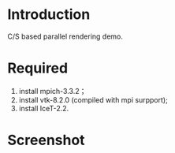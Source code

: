 # Introduction
C/S based parallel rendering demo.
# Required
1. install mpich-3.3.2；
2. install vtk-8.2.0 (compiled with mpi surpport);
3. install IceT-2.2.
# Screenshot
